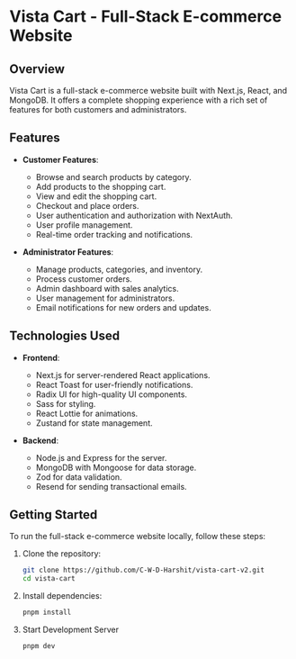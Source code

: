 # Vista Cart - Full-Stack E-commerce Website

## Overview

Vista Cart is a full-stack e-commerce website built with Next.js, React, and MongoDB. It offers a complete shopping experience with a rich set of features for both customers and administrators.

## Features

- **Customer Features**:

  - Browse and search products by category.
  - Add products to the shopping cart.
  - View and edit the shopping cart.
  - Checkout and place orders.
  - User authentication and authorization with NextAuth.
  - User profile management.
  - Real-time order tracking and notifications.

- **Administrator Features**:
  - Manage products, categories, and inventory.
  - Process customer orders.
  - Admin dashboard with sales analytics.
  - User management for administrators.
  - Email notifications for new orders and updates.

## Technologies Used

- **Frontend**:

  - Next.js for server-rendered React applications.
  - React Toast for user-friendly notifications.
  - Radix UI for high-quality UI components.
  - Sass for styling.
  - React Lottie for animations.
  - Zustand for state management.

- **Backend**:
  - Node.js and Express for the server.
  - MongoDB with Mongoose for data storage.
  - Zod for data validation.
  - Resend for sending transactional emails.

## Getting Started

To run the full-stack e-commerce website locally, follow these steps:

1. Clone the repository:

   ```bash
   git clone https://github.com/C-W-D-Harshit/vista-cart-v2.git
   cd vista-cart
   ```

2. Install dependencies:

   ```bash
   pnpm install
   ```

3. Start Development Server
   ```bash
   pnpm dev
   ```
